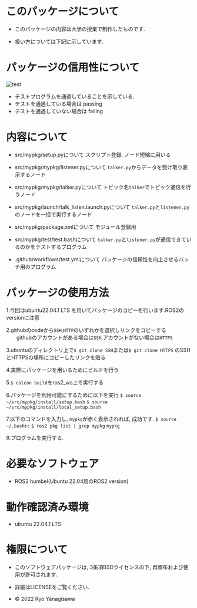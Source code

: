 # このパッケージについて

 * このパッケージの内容は大学の授業で制作したものです.

 * 扱い方については下記に示しています.

# パッケージの信用性について

 ![test](https://github.com/ryo0806/ros2_ws/actions/workflows/test.yml/badge.svg)
 * テストプログラムを通過していることを示している.
 * テストを通過している場合は passing　
 * テストを通過していない場合は failing

# 内容について

 * src/mypkg/setup.pyについて
	スクリプト登録, ノード短縮に用いる

 * src/mypkg/mypkg/listener.pyについて
	`talker.py`からデータを受け取り表示するノード

 * src/mypkg/mypkg/talker.pyについて
	トピック名`talker`でトピック通信を行うノード

 * src/mypkg/launch/talk_listen.launch.pyについて
	`talker.py`と`listener.py`のノードを一括で実行するノード

 * src/mypkg/package.xmlについて
	モジュール登録用

 * src/mypkg/test/test.bashについて
	`talker.py`と`listener.py`が通信できているのかをテストするプログラム

 * .github/workflows/test.ymlについて 
	パッケージの信頼性を向上させるバッチ用のプログラム

# パッケージの使用方法

 1.今回はubuntu22.04.1 LTS を用いてパッケージのコピーを行います.ROS2のversionに注意

 2.githubのcodeから`SSH`,`HTTP`のいずれかを選択しリンクをコピーする
　　githubのアカウントがある場合は`SSH`,アカウントがない場合は`HTTPS`

 3.ubuntuのディレクトリ上で`$ git clone SSH`または`$ git clone HTTPS`
   のSSHとHTTPSの場所にコピーしたリンクを貼る

 4.実際にパッケージを用いるためにビルドを行う

 5.`$ colcon build`をros2_ws上で実行する

 6.パッケージを利用可能にするために以下を実行
    ```$ source ~/src/mypkg/install/setup.bash```
    ```$ source ~/src/mypkg/install/local_setup.bash```

 7.以下のコマンドを入力し, `mypkg`が赤く表示されれば, 成功です.
    ```$ source ~/.bashrc```
    ```$ ros2 pkg list | grep mypkg```
    ```mypkg```

 8.プログラムを実行する.

# 必要なソフトウェア

 * ROS2 humbel(Ubuntu 22.04用のROS2 version)

# 動作確認済み環境

 * ubuntu 22.04.1 LTS

# 権限について
 
 * このソフトウェアパッケージは, 3条項BSDライセンスの下, 再頒布および使用が許可されます.

 * 詳細はLICENSEをご覧ください.
 
 * © 2022 Ryo Yanagisawa
